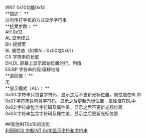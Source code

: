 #INT 0x10功能0x13  
**描述：  **  
    以电传打字机的方式显示字符串  
**接受参数：  **  
    AH          0x13  
    AL          显示模式  
    BH          视频页  
    BL          属性值（如果AL=0x00或0x01）  
    CX          字符串的长度  
    DH,DL       屏幕上显示起始位置的行、列值  
    ES:BP       字符串的段:偏移地址  
**返回值：  **  
    无  
**显示模式（AL）：  **  
    0x00:字符串只包含字符码，显示之后不更新光标位置，属性值在BL中  
    0x01:字符串只包含字符码，显示之后更新光标位置，属性值在BL中  
    0x02:字符串包含字符码及属性值，显示之后不更新光标位置  
    0x03:字符串包含字符码及属性值，显示之后更新光标位置  
    
##其他INT0x10的功能  
[利用BIOS 中断INT 0x10显示字符和字符串](https://blog.csdn.net/judyge/article/details/52289231)
